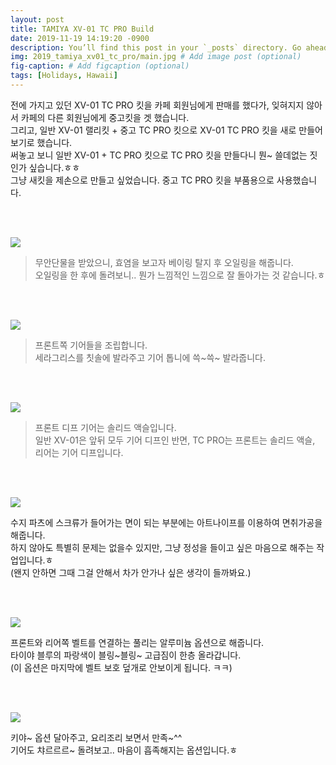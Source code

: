 ```yaml
---
layout: post
title: TAMIYA XV-01 TC PRO Build
date: 2019-11-19 14:19:20 -0900
description: You’ll find this post in your `_posts` directory. Go ahead and edit it and re-build the site to see your changes. # Add post description (optional)
img: 2019_tamiya_xv01_tc_pro/main.jpg # Add image post (optional)
fig-caption: # Add figcaption (optional)
tags: [Holidays, Hawaii]
---
```


전에 가지고 있던 XV-01 TC PRO 킷을 카페 회원님에게 판매를 했다가, 잊혀지지 않아서 카페의 다른 회원님에게 중고킷을 겟 했습니다.<br/>
그리고, 일반 XV-01 랠리킷 + 중고 TC PRO 킷으로 XV-01 TC PRO 킷을 새로 만들어 보기로 했습니다.<br/>
써놓고 보니 일반 XV-01 + TC PRO 킷으로 TC PRO 킷을 만들다니 뭔~ 쓸데없는 짓인가 싶습니다.ㅎㅎ<br/>
그냥 새킷을 제손으로 만들고 싶었습니다. 중고 TC PRO 킷을 부품용으로 사용했습니다.<br/>
<p>
<br/>
<br/>
</p>

![](https://drive.google.com/uc?id=1RYF_bgBUN2vSPoO6TBDVGu2nhZ1ZkohL)

>무안단물을 받았으니, 효염을 보고자 베이링 탈지 후 오일링을 해줍니다.<br/>
오일링을 한 후에 돌려보니.. 뭔가 느낌적인 느낌으로 잘 돌아가는 것 같습니다.ㅎ<br/>
<p>
<br/>
<br/>
</p>

![](https://drive.google.com/uc?id=11rLLCHaQeTKqkuh__pLuoPuGwYcrJSMN)

>프론트쪽 기어들을 조립합니다.<br/>
세라그리스를 칫솔에 발라주고 기어 톱니에 쓱~쓱~ 발라줍니다.<br/>
<p>
<br/>
<br/>
</p>

![](https://drive.google.com/uc?id=1heu8slNY4GjA1KxMTUWZzeNJHm6OdZIC)

>프론트 디프 기어는 솔리드 액슬입니다.<br/>
일반 XV-01은 앞뒤 모두 기어 디프인 반면, TC PRO는 프론트는 솔리드 액슬, 리어는 기어 디프입니다.<br/>
<p>
<br/>
<br/>
</p>

![](https://drive.google.com/uc?id=1OeL88R1vynnSx_0OHowP0jCfBcccvu2d)

수지 파츠에 스크류가 들어가는 면이 되는 부분에는 아트나이프를 이용하여 면취가공을 해줍니다.<br/>
하지 않아도 특별히 문제는 없을수 있지만, 그냥 정성을 들이고 싶은 마음으로 해주는 작업입니다.ㅎ<br/>
(왠지 안하면 그때 그걸 안해서 차가 안가나 싶은 생각이 들까봐요.)<br/>
<p>
<br/>
<br/>
</p>

![](https://drive.google.com/uc?id=1i7q_g6C91mR7Xe0hySPPQ-mtP7oo7Nin)

프론트와 리어쪽 벨트를 연결하는 풀리는 알루미늄 옵션으로 해줍니다.<br/>
타이야 블루의 파랑색이 블링~블링~ 고급짐이 한층 올라갑니다.<br/>
(이 옵션은 마지막에 벨트 보호 덮개로 안보이게 됩니다. ㅋㅋ)<br/>
<p>
<br/>
<br/>
</p>

![](https://drive.google.com/uc?id=1wvMdtAwxN6TxTrWpde6BfwlVkz2_283M)

키야~ 옵션 달아주고, 요리조리 보면서 만족~^^<br/>
기어도 챠르르르~ 돌려보고.. 마음이 흡족해지는 옵션입니다.ㅎ<br/>
<p>
<br/>
<br/>
</p>